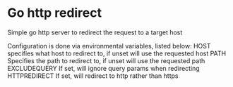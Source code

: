 # Go http redirect
Simple go http server to redirect the request to a target host

Configuration is done via environmental variables, listed below:
HOST specifies what host to redirect to, if unset will use the requested host
PATH Specifies the path to redirect to, if unset will use the requested path
EXCLUDEQUERY If set, will ignore query params when redirecting
HTTPREDIRECT If set, will redirect to http rather than https